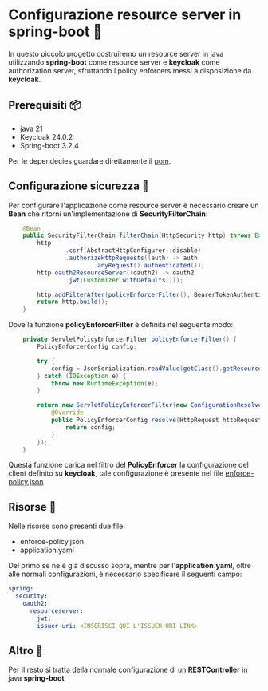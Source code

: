 # Configurazione resource server in spring-boot 🍃
In questo piccolo progetto costruiremo un resource server in java utilizzando
**spring-boot** come resource server e **keycloak** come authorization server,
sfruttando i policy enforcers messi a disposizione da **keycloak**. 

## Prerequisiti 📦
- java 21
- Keycloak 24.0.2
- Spring-boot 3.2.4

Per le dependecies guardare direttamente il [pom](ABAC_resource_server/pom.xml).

## Configurazione sicurezza 🚧
Per configurare l'applicazione come resource server è necessario creare un __Bean__ che ritorni
un'implementazione di **SecurityFilterChain**:
```java
    @Bean
    public SecurityFilterChain filterChain(HttpSecurity http) throws Exception {
        http
                .csrf(AbstractHttpConfigurer::disable)
                .authorizeHttpRequests((auth) -> auth
                        .anyRequest().authenticated());
        http.oauth2ResourceServer((oauth2) -> oauth2
                .jwt(Customizer.withDefaults()));

        http.addFilterAfter(policyEnforcerFilter(), BearerTokenAuthenticationFilter.class);
        return http.build();
    }
```
Dove la funzione **policyEnforcerFilter** è definita nel seguente modo:
```java
    private ServletPolicyEnforcerFilter policyEnforcerFilter() {
        PolicyEnforcerConfig config;

        try {
            config = JsonSerialization.readValue(getClass().getResourceAsStream("/enforce-policy.json"), PolicyEnforcerConfig.class);
        } catch (IOException e) {
            throw new RuntimeException(e);
        }

        return new ServletPolicyEnforcerFilter(new ConfigurationResolver() {
            @Override
            public PolicyEnforcerConfig resolve(HttpRequest httpRequest) {
                return config;
            }
        });
    }
```
Questa funzione carica nel filtro del __PolicyEnforcer__ la configurazione del client definito su **keycloak**,
tale configurazione è presente nel file [enforce-policy.json](ABAC_resource_server/src/main/resources/enforce-policy.json).

## Risorse 📖
Nelle risorse sono presenti due file:
- enforce-policy.json
- application.yaml

Del primo se ne è già discusso sopra, mentre per l'__application.yaml__, oltre alle normali configurazioni, è necessario
specificare il seguenti campo:
```yaml
spring:
  security:
    oauth2:
      resourceserver:
        jwt:
        issuer-uri: <INSERISCI QUI L'ISSUER-URI LINK>
```

## Altro 🔧
Per il resto si tratta della normale configurazione di un __RESTController__ in java **spring-boot**




